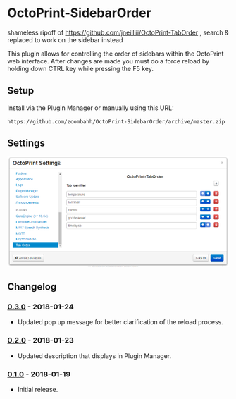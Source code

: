 # OctoPrint-SidebarOrder

shameless ripoff of https://github.com/jneilliii/OctoPrint-TabOrder , search & replaced to work on the sidebar instead

This plugin allows for controlling the order of sidebars within the OctoPrint web interface. After changes are made you must do a force reload by holding down CTRL key while pressing the F5 key.

## Setup

Install via the Plugin Manager or manually using this URL:

    https://github.com/zoombahh/OctoPrint-SidebarOrder/archive/master.zip

## Settings

![screenshot](settings.png)

## Changelog

### [0.3.0] - 2018-01-24
- Updated pop up message for better clarification of the reload process.

### [0.2.0] - 2018-01-23
- Updated description that displays in Plugin Manager.

### [0.1.0] - 2018-01-19
- Initial release.

[0.3.0]: https://github.com/jneilliii/OctoPrint-TabOrder/tree/0.3.0
[0.2.0]: https://github.com/jneilliii/OctoPrint-TabOrder/tree/0.2.0
[0.1.0]: https://github.com/jneilliii/OctoPrint-TabOrder/tree/0.1.0